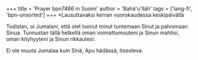 +++
title = 'Prayer bpn7486 in Suomi'
author = 'Bahá'u'lláh'
tags = ['lang-fi', 'bpn-unsorted']
+++
*Lausuttavaksi kerran vuorokaudessa keskipäivällä

Todistan, oi Jumalani, että olet luonut minut tuntemaan Sinut ja palvomaan Sinua. Tunnustan tällä hetkellä oman voimattomuuteni ja Sinun mahtisi, oman köyhyyteni ja Sinun rikkautesi.

Ei ole muuta Jumalaa kuin Sinä, Apu hädässä, Itseoleva.
